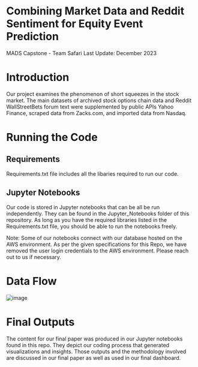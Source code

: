 # Combining Market Data and Reddit Sentiment for Equity Event Prediction 
MADS Capstone - Team Safari
Last Update: December 2023

# Introduction
Our project examines the phenomenon of short squeezes in the stock market.  The main datasets of archived stock options chain data and Reddit WallStreetBets forum text were supplemented by public APIs Yahoo Finance, scraped data from Zacks.com, and imported data from Nasdaq. 

# Running the Code

## Requirements
Requirements.txt file includes all the libaries required to run our code.

## Jupyter Notebooks
Our code is stored in Jupyter notebooks that can be all be run independently.  They can be found in the Jupyter_Notebooks folder of this repository.  As long as you have the required libraries listed in the Requirements.txt file, you should be able to run the notebooks freely.

Note: Some of our notebooks connect with our database hosted on the AWS environment.  As per the given specifications for this Repo, we have removed the user login credentials to the AWS environment.  Please reach out to us if necessary. 

# Data Flow
![image](https://github.com/erickts643/SIADS_Capstone_Group17/assets/127133109/c66b33f2-4f0c-4fe5-a181-82a69d7389c1)

# Final Outputs
The content for our final paper was produced in our Jupyter notebooks found in this repo. They depict our coding process that generated visualizations and insights.  Those outputs and the methodology involved are discussed in our final paper as well as used in our final dashboard.
